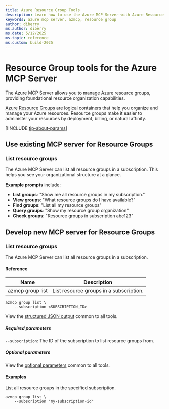 ```yaml
---
title: Azure Resource Group Tools 
description: Learn how to use the Azure MCP Server with Azure Resource Groups.
keywords: azure mcp server, azmcp, resource group
author: diberry
ms.author: diberry
ms.date: 5/12/2025
ms.topic: reference
ms.custom: build-2025
--- 
```

# Resource Group tools for the Azure MCP Server

The Azure MCP Server allows you to manage Azure resource groups, providing foundational resource organization capabilities.

[Azure Resource Groups](/azure/azure-resource-manager/management/overview) are logical containers that help you organize and manage your Azure resources. Resource groups make it easier to administer your resources by deployment, billing, or natural affinity.

[!INCLUDE [tip-about-params](../includes/tools/parameter-consideration.md)]

## Use existing MCP server for Resource Groups

### List resource groups

The Azure MCP Server can list all resource groups in a subscription. This helps you see your organizational structure at a glance.

**Example prompts** include:

- **List groups**: "Show me all resource groups in my subscription."
- **View groups**: "What resource groups do I have available?"
- **Find groups**: "List all my resource groups"
- **Query groups**: "Show my resource group organization"
- **Check groups**: "Resource groups in subscription abc123"


## Develop new MCP server for Resource Groups

### List resource groups

The Azure MCP Server can list all resource groups in a subscription.

#### Reference

| Name            | Description               |
|-----------------|--------------------------|
| azmcp group list | List resource groups in a subscription.|

```console
azmcp group list \
    --subscription <SUBSCRIPTION_ID>
```

View the [structured JSON output](get-started.md#response-format-common-to-all-tools) common to all tools.

##### Required parameters

`--subscription`: The ID of the subscription to list resource groups from.

##### Optional parameters

View the [optional parameters](get-started.md#optional-parameters-common-to-all-tools) common to all tools.

#### Examples

List all resource groups in the specified subscription.

```console
azmcp group list \
    --subscription "my-subscription-id"
```
